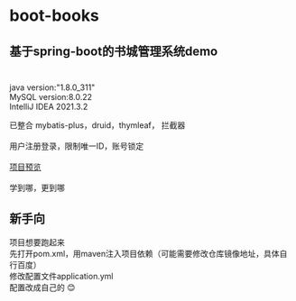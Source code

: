 # boot-books
## 基于spring-boot的书城管理系统demo<br/><br/>

java version:"1.8.0_311"<br/>
MySQL version:8.0.22<br/>
IntelliJ IDEA 2021.3.2<br/>

已整合 mybatis-plus，druid，thymleaf， 拦截器<br/><br/>
用户注册登录，限制唯一ID，账号锁定<br/><br/>
[项目预览](http://175.178.96.30:9090/)<br/><br/>
学到哪，更到哪<br/>
## 新手向
项目想要跑起来<br/>
先打开pom.xml，用maven注入项目依赖（可能需要修改仓库镜像地址，具体自行百度）<br/>
修改配置文件application.yml<br/>
配置改成自己的 :blush: <br/>

